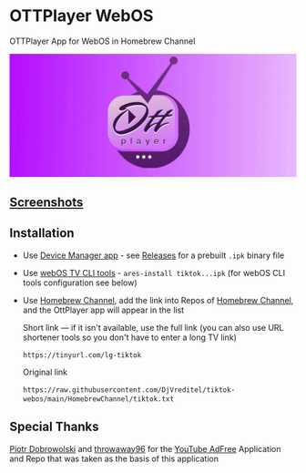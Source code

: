 # OTTPlayer WebOS

OTTPlayer App for WebOS in Homebrew Channel

![Splash](./assets/splash.png)

## [Screenshots](./screenshots/1.png)

## Installation

- Use [Device Manager app](https://github.com/webosbrew/dev-manager-desktop) - see [Releases](https://github.com/DjVreditel/tiktok-webos/releases) for a
  prebuilt `.ipk` binary file
- Use [webOS TV CLI tools](https://webostv.developer.lge.com/develop/tools/cli-installation) -
  `ares-install tiktok...ipk` (for webOS CLI tools configuration see below)
- Use [Homebrew Channel](https://www.webosbrew.org/), add the link into Repos of [Homebrew Channel](https://www.webosbrew.org/), and the OttPlayer app will appear in the list

  Short link — if it isn't available, use the full link (you can also use URL shortener tools so you don't have to enter a long TV link)

  ```
  https://tinyurl.com/lg-tiktok
  ```

  Original link

  ```
  https://raw.githubusercontent.com/DjVreditel/tiktok-webos/main/HomebrewChannel/tiktok.txt
  ```

## Special Thanks
[Piotr Dobrowolski](https://github.com/Informatic) and [throwaway96](https://github.com/throwaway96) for the [YouTube AdFree](https://github.com/webosbrew/youtube-webos) Application and Repo that was taken as the basis of this application
